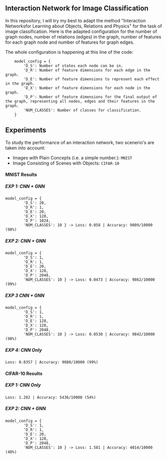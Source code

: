 ## Interaction Network for Image Classification 
In this repository, I will try my best to adapt the method "Interaction Networksfor Learning about Objects, Relations and Physics" for the task of image classification.
Here is the adapted configuration for the number of graph nodes, number of relations (edges) in the graph, number of features for each graph node and number of features for graph edges. 

The whole configuration is happening at this line of the code:

```
    model_config = {
        'D_S': Number of states each node can be in.
        'D_R': Number of feature dimensions for each edge in the graph.
        'D_E': Number of feature dimensions to represent each effect in the graph.
        'D_X': Number of feature dimensions for each node in the graph.
        'D_P': Number of feature dimensions for the final output of the graph, representing all nodes, edges and their features in the graph.
        'NUM_CLASSES': Number of classes for classification.
    }
```

## Experiments
To study the performance of an interaction network, two scenerio's are taken into account:

* Images with Plain Concepts (i.e. a simple number.): `MNIST`
* Image Consisting of Scenes with Objects: `CIFAR-10`

#### MNIST Results
##### EXP 1: CNN + GNN

```
model_config = {
        'D_S': 20, 
        'D_R': 1,
        'D_E': 20,
        'D_X': 128,
        'D_P': 1024,
        'NUM_CLASSES': 10 } -> Loss: 0.058 | Accuracy: 9809/10000 (98%)
```

##### EXP 2: CNN + GNN
```
model_config = {
        'D_S': 1,
        'D_R': 1,
        'D_E': 20,
        'D_X': 128,
        'D_P': 2048,
        'NUM_CLASSES': 10 } -> Loss: 0.0473 | Accuracy: 9862/10000 (99%)
```

##### EXP 3 CNN + GNN

```
model_config = {
        'D_S': 1,
        'D_R': 1,
        'D_E': 128,
        'D_X': 128,
        'D_P': 2048,
        'NUM_CLASSES': 10 } -> Loss: 0.0530 | Accuracy: 9842/10000 (98%)
```

##### EXP 4: CNN Only

```
Loss: 0.0357 | Accuracy: 9880/10000 (99%)
```

#### CIFAR-10 Results


##### EXP 1: CNN Only

```
Loss: 1.282 | Accuracy: 5436/10000 (54%)
```

##### EXP 2: CNN + GNN

```
model_config = {
        'D_S': 1,
        'D_R': 1,
        'D_E': 20,
        'D_X': 128,
        'D_P': 2048,
        'NUM_CLASSES': 10 } -> Loss: 1.581 | Accuracy: 4014/10000 (40%)
```